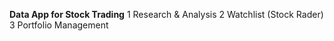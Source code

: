 **Data App for Stock Trading**
1 Research & Analysis 
2 Watchlist (Stock Rader)
3 Portfolio Management

